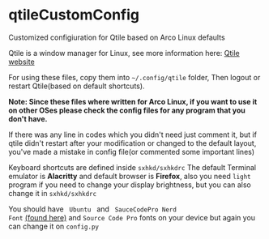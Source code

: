# qtileCustomConfig
Customized configiuration for Qtile based on Arco Linux defaults



Qtile is a window manager for Linux, see more information here:
<a href link="http://www.qtile.org/">Qtile website</a> 

For using these files, copy them into   <code>~/.config/qtile</code>   folder,
Then logout or restart Qtile(based on default shortcuts).

<strong>Note: Since these files where written for Arco Linux, if you want to use it on other OSes please check the config files for any program that you don't have.</strong>

If there was any line in codes which you didn't need just comment it, but if qtile didn't restart after your modification or changed to the default layout, you've made a mistake in config file(or commented some important lines)


Keyboard shortcuts are defined inside <code>sxhkd/sxhkdrc</code>
The default Terminal emulator is <strong>Alacritty</strong> and default browser is <strong>Firefox</strong>, also you need <code>light</code> program if you need to change your display brightness, but you can also change it in <code>sxhkd/sxhkdrc</code>

You should have <code> Ubuntu </code> and <code> SauceCodePro Nerd Font</code> <a href="https://www.nerdfonts.com/">(found here)</a> and <code>Source Code Pro</code> fonts on your device but again you can change it on <code>config.py</code>
